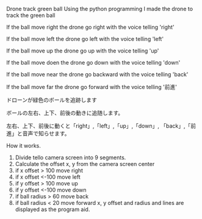 Drone track green ball
Using the python programming I made the drone to track the green ball

If the ball move right the drone go right with the voice telling 'right'

If the ball move left the drone go left with the voice telling 'left'

If the ball move up the drone go up with the voice telling 'up'

If the ball move doen the drone go down with the voice telling 'down'

If the ball move near the drone go backward with the voice telling 'back'

If the ball move far the drone go forward with the voice telling '前進'

ドローンが緑色のボールを追跡します

ボールの左右、上下、前後の動きに追随します。

左右、上下、前後に動くと「right」,「left」,「up」,「down」, 「back」,「前進」と音声で知らせます。


How it works.
1. Divide tello camera screen into 9 segments.
2. Calculate the offset x, y from the camera screen center
3. if x offset > 100 move right
4. if x offset <-100 move left
5. if y offset > 100 move up
6. if y offset <-100 move down
7. if ball radius > 60 move back
8. if ball radius < 20 move forward
x, y offset and radius and lines are displayed as the program aid.
